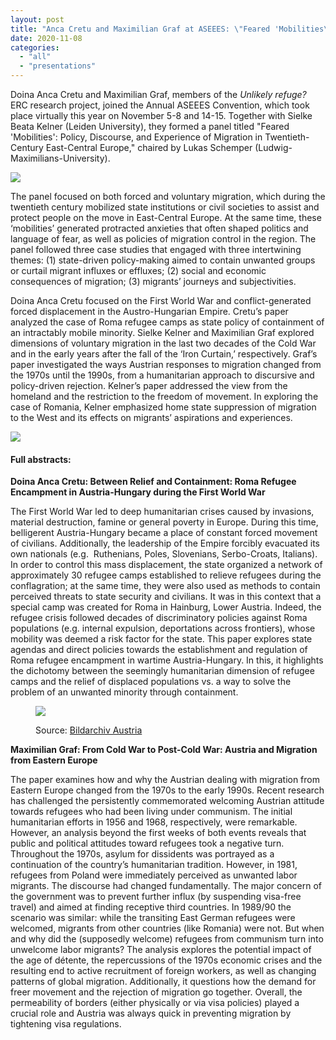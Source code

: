 ```yaml
---
layout: post
title: "Anca Cretu and Maximilian Graf at ASEEES: \"Feared 'Mobilities\""
date: 2020-11-08
categories: 
  - "all"
  - "presentations"
---
```


Doina Anca Cretu and Maximilian Graf, members of the _Unlikely refuge?_ ERC research project, joined the Annual ASEEES Convention, which took place virtually this year on November 5-8 and 14-15. Together with Sielke Beata Kelner (Leiden University), they formed a panel titled "Feared 'Mobilities': Policy, Discourse, and Experience of Migration in Twentieth-Century East-Central Europe," chaired by Lukas Schemper (Ludwig-Maximilians-University).  

![](/assets/images/ASEEES-1-2-page-003-1024x711.jpg)

The panel focused on both forced and voluntary migration, which during the twentieth century mobilized state institutions or civil societies to assist and protect people on the move in East-Central Europe. At the same time, these ‘mobilities’ generated protracted anxieties that often shaped politics and language of fear, as well as policies of migration control in the region. The panel followed three case studies that engaged with three intertwining themes: (1) state-driven policy-making aimed to contain unwanted groups or curtail migrant influxes or effluxes; (2) social and economic consequences of migration; (3) migrants’ journeys and subjectivities.

Doina Anca Cretu focused on the First World War and conflict-generated forced displacement in the Austro-Hungarian Empire. Cretu’s paper analyzed the case of Roma refugee camps as state policy of containment of an intractably mobile minority. Sielke Kelner and Maximilian Graf explored dimensions of voluntary migration in the last two decades of the Cold War and in the early years after the fall of the ‘Iron Curtain,’ respectively. Graf’s paper investigated the ways Austrian responses to migration changed from the 1970s until the 1990s, from a humanitarian approach to discursive and policy-driven rejection. Kelner’s paper addressed the view from the homeland and the restriction to the freedom of movement. In exploring the case of Romania, Kelner emphasized home state suppression of migration to the West and its effects on migrants’ aspirations and experiences.

![](/assets/images/ASEEES-72-page-002.jpg)

#### Full abstracts:

**Doina Anca Cretu: Between Relief and Containment: Roma Refugee Encampment in Austria-Hungary during the First World War** 

The First World War led to deep humanitarian crises caused by invasions, material destruction, famine or general poverty in Europe. During this time, belligerent Austria-Hungary became a place of constant forced movement of civilians. Additionally, the leadership of the Empire forcibly evacuated its own nationals (e.g.  Ruthenians, Poles, Slovenians, Serbo-Croats, Italians). In order to control this mass displacement, the state organized a network of approximately 30 refugee camps established to relieve refugees during the conflagration; at the same time, they were also used as methods to contain perceived threats to state security and civilians. It was in this context that a special camp was created for Roma in Hainburg, Lower Austria. Indeed, the refugee crisis followed decades of discriminatory policies against Roma populations (e.g. internal expulsion, deportations across frontiers), whose mobility was deemed a risk factor for the state. This paper explores state agendas and direct policies towards the establishment and regulation of Roma refugee encampment in wartime Austria-Hungary. In this, it highlights the dichotomy between the seemingly humanitarian dimension of refugee camps and the relief of displaced populations vs. a way to solve the problem of an unwanted minority through containment.

<figure>

![](/assets/images/20103959.jpg)

<figcaption>

Source: [Bildarchiv Austria](http://www.bildarchivaustria.at/Pages/ImageDetail.aspx?p_iBildID=20103959)

</figcaption>

</figure>

**Maximilian Graf: From Cold War to Post-Cold War: Austria and Migration from Eastern Europe**

The paper examines how and why the Austrian dealing with migration from Eastern Europe changed from the 1970s to the early 1990s. Recent research has challenged the persistently commemorated welcoming Austrian attitude towards refugees who had been living under communism. The initial humanitarian efforts in 1956 and 1968, respectively, were remarkable. However, an analysis beyond the first weeks of both events reveals that public and political attitudes toward refugees took a negative turn. Throughout the 1970s, asylum for dissidents was portrayed as a continuation of the country’s humanitarian tradition. However, in 1981, refugees from Poland were immediately perceived as unwanted labor migrants. The discourse had changed fundamentally. The major concern of the government was to prevent further influx (by suspending visa-free travel) and aimed at finding receptive third countries. In 1989/90 the scenario was similar: while the transiting East German refugees were welcomed, migrants from other countries (like Romania) were not. But when and why did the (supposedly welcome) refugees from communism turn into unwelcome labor migrants? The analysis explores the potential impact of the age of détente, the repercussions of the 1970s economic crises and the resulting end to active recruitment of foreign workers, as well as changing patterns of global migration. Additionally, it questions how the demand for freer movement and the rejection of migration go together. Overall, the permeability of borders (either physically or via visa policies) played a crucial role and Austria was always quick in preventing migration by tightening visa regulations.
